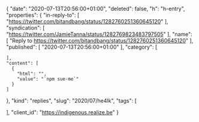 {
  "date": "2020-07-13T20:56:00+01:00",
  "deleted": false,
  "h": "h-entry",
  "properties": {
    "in-reply-to": [
      "https://twitter.com/bitandbang/status/1282760251360645120"
    ],
    "syndication": [
      "https://twitter.com/JamieTanna/status/1282769823483797505"
    ],
    "name": [
      "Reply to https://twitter.com/bitandbang/status/1282760251360645120"
    ],
    "published": [
      "2020-07-13T20:56:00+01:00"
    ],
    "category": [

    ],
    "content": [
      {
        "html": "",
        "value": "`npm sue-me`"
      }
    ]
  },
  "kind": "replies",
  "slug": "2020/07/he4lk",
  "tags": [

  ],
  "client_id": "https://indigenous.realize.be"
}
